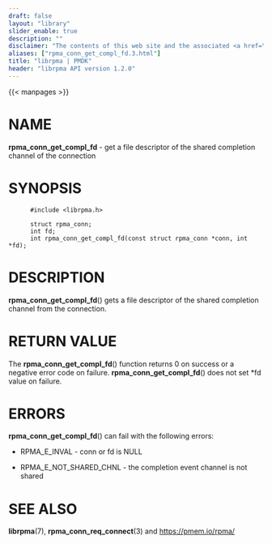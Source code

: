 ```yaml
---
draft: false
layout: "library"
slider_enable: true
description: ""
disclaimer: "The contents of this web site and the associated <a href=\"https://github.com/pmem\">GitHub repositories</a> are BSD-licensed open source."
aliases: ["rpma_conn_get_compl_fd.3.html"]
title: "librpma | PMDK"
header: "librpma API version 1.2.0"
---
```

{{< manpages >}}

[comment]: <> (SPDX-License-Identifier: BSD-3-Clause)
[comment]: <> (Copyright 2020-2023, Intel Corporation)

# NAME

**rpma_conn_get_compl_fd** - get a file descriptor of the shared
completion channel of the connection

# SYNOPSIS

          #include <librpma.h>

          struct rpma_conn;
          int fd;
          int rpma_conn_get_compl_fd(const struct rpma_conn *conn, int *fd);

# DESCRIPTION

**rpma_conn_get_compl_fd**() gets a file descriptor of the shared
completion channel from the connection.

# RETURN VALUE

The **rpma_conn_get_compl_fd**() function returns 0 on success or a
negative error code on failure. **rpma_conn_get_compl_fd**() does not
set \*fd value on failure.

# ERRORS

**rpma_conn_get_compl_fd**() can fail with the following errors:

-   RPMA_E\_INVAL - conn or fd is NULL

-   RPMA_E\_NOT_SHARED_CHNL - the completion event channel is not shared

# SEE ALSO

**librpma**(7), **rpma_conn_req_connect**(3) and https://pmem.io/rpma/

